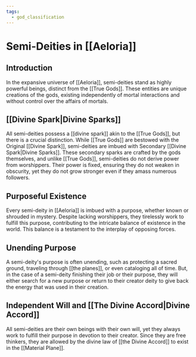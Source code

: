 ```yaml
---
tags:
  - god_classification
---
```

# Semi-Deities in [[Aeloria]]

## Introduction

In the expansive universe of [[Aeloria]], semi-deities stand as highly powerful beings, distinct from the [[True Gods]]. These entities are unique creations of the gods, existing independently of mortal interactions and without control over the affairs of mortals.

## [[Divine Spark|Divine Sparks]]

All semi-deities possess a [[divine spark]] akin to the [[True Gods]], but there is a crucial distinction. While [[True Gods]] are bestowed with the Original [[Divine Spark]], semi-deities are imbued with Secondary [[Divine Spark|Divine Sparks]]. These secondary sparks are crafted by the gods themselves, and unlike [[True Gods]], semi-deities do not derive power from worshippers. Their power is fixed, ensuring they do not weaken in obscurity, yet they do not grow stronger even if they amass numerous followers.

## Purposeful Existence

Every semi-deity in [[Aeloria]] is imbued with a purpose, whether known or shrouded in mystery. Despite lacking worshippers, they tirelessly work to fulfill this purpose, contributing to the intricate balance of existence in the world. This balance is a testament to the interplay of opposing forces.

## Unending Purpose

A semi-deity's purpose is often unending, such as protecting a sacred ground, traveling through [[the planes]], or even cataloging all of time. But, in the case of a semi-deity finishing their job or their purpose, they will either search for a new purpose or return to their creator deity to give back the energy that was used in their creation.

## Independent Will and [[The Divine Accord|Divine Accord]]

All semi-deities are their own beings with their own will, yet they always work to fulfill their purpose in devotion to their creator. Since they are free thinkers, they are allowed by the divine law of [[the Divine Accord]] to exist in the [[Material Plane]].

